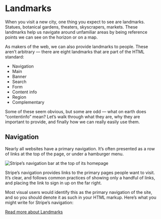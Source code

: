 # Landmarks

When you visit a new city, one thing you expect to see are landmarks. Statues, botanical gardens, theaters, skyscrapers, markets. These landmarks help us navigate around unfamiliar areas by being reference points we can see on the horizon or on a map.

As makers of the web, we can also provide landmarks to people. These aren’t arbitrary — there are eight landmarks that are part of the HTML standard:

- Navigation
- Main
- Banner
- Search
- Form
- Content info
- Region
- Complementary

Some of these seem obvious, but some are odd — what on earth does “contentinfo” mean? Let’s walk through what they are, why they are important to provide, and finally how we can really easily use them.

## Navigation

Nearly all websites have a primary navigation. It’s often presented as a row of links at the top of the page, or under a hamburger menu.

![Stripe’s navigation bar at the top of its homepage][stripe-nav]

Stripe’s navigation provides links to the primary pages people want to visit. It’s clear, and follows common practices of showing only a handful of links, and placing the link to sign in up on the far right.

Most visual users would identify this as the primary navigation of the site, and so you should denote it as such in your HTML markup. Here’s what you might write for Stripe’s navigation:

[stripe-nav]: https://icing.space/wp-content/uploads/2020/03/DraggedImage.77e7cbde60df4e08a4eac02d9ce73454-2048x134.png

[Read more about Landmarks](https://icing.space/2020/landmarks/)
